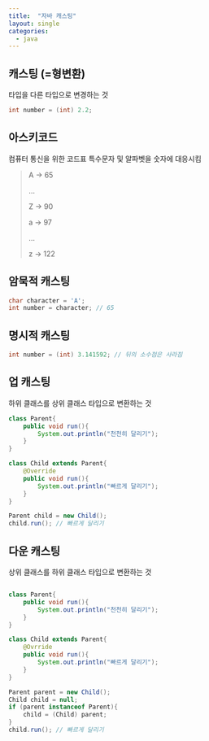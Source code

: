 ```yaml
---
title:  "자바 캐스팅"
layout: single
categories:
  - java
---
```


## 캐스팅 (=형변환)
타입을 다른 타입으로 변경하는 것
```java
int number = (int) 2.2;
```


## 아스키코드
컴퓨터 통신을 위한 코드표 특수문자 및 알파벳을 숫자에 대응시킴
> A -> 65
>
> ...
>
> Z -> 90
>
> a -> 97
>
> ...
>
> z -> 122

## 암묵적 캐스팅
```java
char character = 'A';
int number = character; // 65
```

## 명시적 캐스팅
```java
int number = (int) 3.141592; // 뒤의 소수점은 사라짐
```



## 업 캐스팅
하위 클래스를 상위 클래스 타입으로 변환하는 것
```java
class Parent{
    public void run(){
        System.out.println("천천히 달리기");
    }
}

class Child extends Parent{
    @Override
    public void run(){
        System.out.println("빠르게 달리기");
    }
}

Parent child = new Child();
child.run(); // 빠르게 달리기
```

## 다운 캐스팅
상위 클래스를 하위 클래스 타입으로 변환하는 것
```java

class Parent{
    public void run(){
        System.out.println("천천히 달리기");
    }
}

class Child extends Parent{
    @Ovrride
    public void run(){
        System.out.println("빠르게 달리기");
    }
}

Parent parent = new Child();
Child child = null;
if (parent instanceof Parent){
    child = (Child) parent;
}
child.run(); // 빠르게 달리기
```